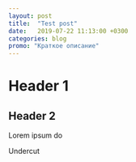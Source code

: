 ```yaml
---
layout: post
title:  "Test post"
date:   2019-07-22 11:13:00 +0300
categories: blog
promo: "Краткое описание"
---
```

# Header 1 #
## Header 2 ##
Lorem ipsum do
<!--more-->

Undercut
